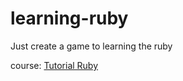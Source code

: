 # learning-ruby
Just create a game to learning the ruby

course: [Tutorial Ruby](https://www.youtube.com/watch?v=GdzlOOJ9NWk&list=PLIPUpvW8kY_Mk6akPkQ9EkuZvyawSO-rq)

